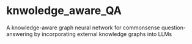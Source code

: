 # knwoledge_aware_QA
A knowledge-aware graph neural network for commonsense question-answering by incorporating external knowledge graphs into LLMs
